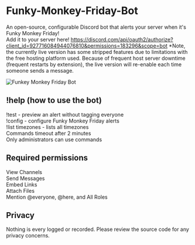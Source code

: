 # Funky-Monkey-Friday-Bot
An open-source, configurable Discord bot that alerts your server when it's Funky Monkey Friday!  
Add it to your server here! https://discord.com/api/oauth2/authorize?client_id=927716084944076810&permissions=183296&scope=bot
*Note, the currently live version has some stripped features due to limitations with the free hosting platform used. Because of frequent host server downtime (frequent restarts by extension), the live version will re-enable each time someone sends a message.  
  
![Funkey Monkey Friday Bot](https://user-images.githubusercontent.com/19520329/148521703-a8c1fdb6-7352-4579-aca1-e60f80ffe477.png)  
  
## !help (how to use the bot)  
!test - preview an alert without tagging everyone  
!config - configure Funky Monkey Friday alerts  
!list timezones - lists all timezones  
Commands timeout after 2 minutes  
Only administrators can use commands  

## Required permissions
View Channels  
Send Messages  
Embed Links  
Attach Files  
Mention @everyone, @here, and All Roles  

## Privacy
Nothing is every logged or recorded. Please review the source code for any privacy concerns.  
